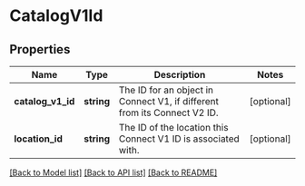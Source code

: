 # CatalogV1Id

## Properties
Name | Type | Description | Notes
------------ | ------------- | ------------- | -------------
**catalog_v1_id** | **string** | The ID for an object in Connect V1, if different from its Connect V2 ID. | [optional] 
**location_id** | **string** | The ID of the location this Connect V1 ID is associated with. | [optional] 

[[Back to Model list]](../README.md#documentation-for-models) [[Back to API list]](../README.md#documentation-for-api-endpoints) [[Back to README]](../README.md)


